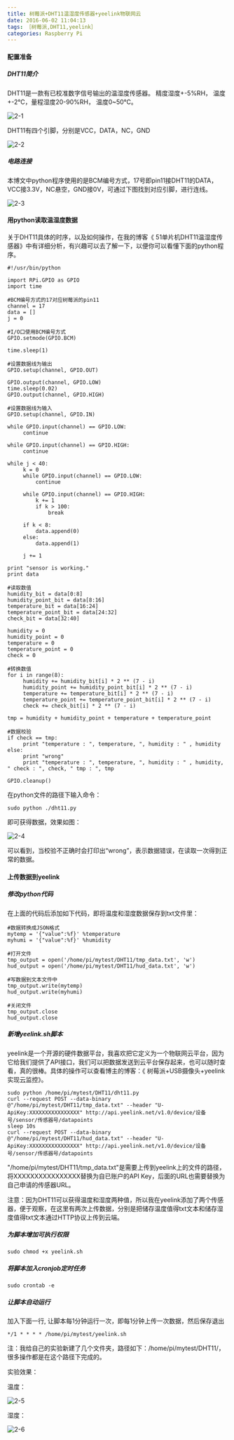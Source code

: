 ```yaml
---
title: 树莓派+DHT11温湿度传感器+yeelink物联网云
date: 2016-06-02 11:04:13
tags: ［树莓派,DHT11,yeelink］
categories: Raspberry Pi
---
```


#### 配置准备

##### DHT11简介

DHT11是一款有已校准数字信号输出的温湿度传感器。 精度湿度+-5%RH， 温度+-2℃，量程湿度20-90%RH， 温度0~50℃。

<!--more-->

![2-1](http://ohe7ixo05.bkt.clouddn.com/2016/6/2-1.jpg)

DHT11有四个引脚，分别是VCC，DATA，NC，GND

![2-2](http://ohe7ixo05.bkt.clouddn.com/2016/6/2-2.jpg)

##### 电路连接

本博文中python程序使用的是BCM编号方式，17号即pin11接DHT11的DATA，VCC接3.3V，NC悬空，GND接0V，可通过下图找到对应引脚，进行连线。

![2-3](http://ohe7ixo05.bkt.clouddn.com/2016/6/2-3.jpg)

#### 用python读取温湿度数据

关于DHT11具体的时序，以及如何操作，在我的博客《 51单片机DHT11温湿度传感器》中有详细分析，有兴趣可以去了解一下，以便你可以看懂下面的python程序。
```
#!/usr/bin/python

import RPi.GPIO as GPIO
import time

#BCM编号方式的17对应树莓派的pin11
channel = 17
data = []
j = 0

#I/O口使用BCM编号方式
GPIO.setmode(GPIO.BCM)

time.sleep(1)

#设置数据线为输出
GPIO.setup(channel, GPIO.OUT)

GPIO.output(channel, GPIO.LOW)
time.sleep(0.02)
GPIO.output(channel, GPIO.HIGH)

#设置数据线为输入
GPIO.setup(channel, GPIO.IN)

while GPIO.input(channel) == GPIO.LOW:
     continue

while GPIO.input(channel) == GPIO.HIGH:
     continue

while j < 40:
     k = 0
     while GPIO.input(channel) == GPIO.LOW:
         continue

     while GPIO.input(channel) == GPIO.HIGH:
         k += 1
         if k > 100:
             break

     if k < 8:
         data.append(0)
     else:
         data.append(1)

     j += 1

print "sensor is working."
print data

#读取数值
humidity_bit = data[0:8]
humidity_point_bit = data[8:16]
temperature_bit = data[16:24]
temperature_point_bit = data[24:32]
check_bit = data[32:40]

humidity = 0
humidity_point = 0
temperature = 0
temperature_point = 0
check = 0

#转换数值
for i in range(8):
     humidity += humidity_bit[i] * 2 ** (7 - i)
     humidity_point += humidity_point_bit[i] * 2 ** (7 - i)
     temperature += temperature_bit[i] * 2 ** (7 - i)
     temperature_point += temperature_point_bit[i] * 2 ** (7 - i)
     check += check_bit[i] * 2 ** (7 - i)

tmp = humidity + humidity_point + temperature + temperature_point

#数据校验
if check == tmp:
     print "temperature : ", temperature, ", humidity : " , humidity
else:
     print "wrong"
     print "temperature : ", temperature, ", humidity : " , humidity, " check : ", check, " tmp : ", tmp

GPIO.cleanup()
```

在python文件的路径下输入命令：

```
sudo python ./dht11.py
```
即可获得数据，效果如图：

![2-4](http://ohe7ixo05.bkt.clouddn.com/2016/6/2-4.jpg)

可以看到，当校验不正确时会打印出“wrong”，表示数据错误，在读取一次得到正常的数据。

#### 上传数据到yeelink

##### 修改python代码

在上面的代码后添加如下代码，即将温度和湿度数据保存到txt文件里：

```
#数据转换成JSON格式
mytemp = '{"value":%f}' %temperature
myhumi = '{"value":%f}' %humidity

#打开文件
tmp_output = open('/home/pi/mytest/DHT11/tmp_data.txt', 'w')
hud_output = open('/home/pi/mytest/DHT11/hud_data.txt', 'w')

#写数据到文本文件中
tmp_output.write(mytemp)
hud_output.write(myhumi)

#关闭文件
tmp_output.close
hud_output.close

```

##### 新增yeelink.sh脚本

yeelink是一个开源的硬件数据平台，我喜欢把它定义为一个物联网云平台，因为它给我们提供了API接口，我们可以把数据发送到云平台保存起来，也可以随时查看，真的很棒。具体的操作可以查看博主的博客：《 树莓派+USB摄像头+yeelink实现云监控》。

```
sudo python /home/pi/mytest/DHT11/dht11.py
curl --request POST --data-binary @"/home/pi/mytest/DHT11/tmp_data.txt" --header "U-ApiKey:XXXXXXXXXXXXXXXX" http://api.yeelink.net/v1.0/device/设备号/sensor/传感器号/datapoints
sleep 10s
curl --request POST --data-binary @"/home/pi/mytest/DHT11/hud_data.txt" --header "U-ApiKey:XXXXXXXXXXXXXXXX" http://api.yeelink.net/v1.0/device/设备号/sensor/传感器号/datapoints
```
"/home/pi/mytest/DHT11/tmp_data.txt"是需要上传到yeelink上的文件的路径，将XXXXXXXXXXXXXXXX替换为自已账户的API Key，后面的URL也需要替换为自己申请的传感器URL。

注意：因为DHT11可以获得温度和湿度两种值，所以我在yeelink添加了两个传感器，便于观察，在这里有两次上传数据，分别是把储存温度值得txt文本和储存湿度值得txt文本通过HTTP协议上传到云端。

##### 为脚本增加可执行权限

```
sudo chmod +x yeelink.sh
```

##### 将脚本加入cronjob定时任务

```
sudo crontab -e
```

##### 让脚本自动运行

加入下面一行, 让脚本每1分钟运行一次，即每1分钟上传一次数据，然后保存退出

```
*/1 * * * * /home/pi/mytest/yeelink.sh
```

注：我给自己的实验新建了几个文件夹，路径如下：/home/pi/mytest/DHT11/，很多操作都是在这个路径下完成的。

实验效果：

温度：

![2-5](http://ohe7ixo05.bkt.clouddn.com/2016/6/2-5.jpg)

湿度：

![2-6](http://ohe7ixo05.bkt.clouddn.com/2016/6/2-6.jpg)
